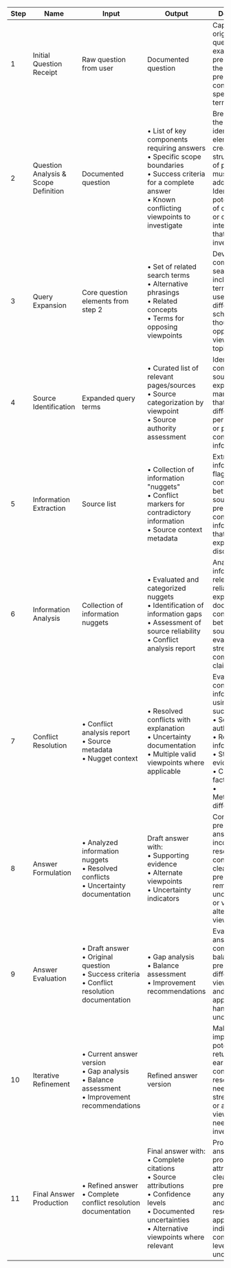 | Step | Name | Input | Output | Description |
|------|------|--------|---------|-------------|
| 1 | Initial Question Receipt | Raw question from user | Documented question | Capture the original question exactly as presented by the user, preserving all context and specific terminology |
| 2 | Question Analysis & Scope Definition | Documented question | • List of key components requiring answers<br>• Specific scope boundaries<br>• Success criteria for a complete answer<br>• Known conflicting viewpoints to investigate | Break down the question to identify its core elements and create a structured list of points that must be addressed. Identify potential areas of controversy or conflicting interpretations that need investigation |
| 3 | Query Expansion | Core question elements from step 2 | • Set of related search terms<br>• Alternative phrasings<br>• Related concepts<br>• Terms for opposing viewpoints | Develop comprehensive search terms including terminology used by different schools of thought or opposing views on the topic |
| 4 | Source Identification | Expanded query terms | • Curated list of relevant pages/sources<br>• Source categorization by viewpoint<br>• Source authority assessment | Identify and compile sources, explicitly marking those that represent different perspectives or potentially conflicting information |
| 5 | Information Extraction | Source list | • Collection of information "nuggets"<br>• Conflict markers for contradictory information<br>• Source context metadata | Extract key information, flagging any contradictions between sources and preserving contextual information that might explain discrepancies |
| 6 | Information Analysis | Collection of information nuggets | • Evaluated and categorized nuggets<br>• Identification of information gaps<br>• Assessment of source reliability<br>• Conflict analysis report | Analyze information for relevance and reliability, explicitly documenting contradictions between sources and evaluating the strength of competing claims |
| 7 | Conflict Resolution | • Conflict analysis report<br>• Source metadata<br>• Nugget context | • Resolved conflicts with explanation<br>• Uncertainty documentation<br>• Multiple valid viewpoints where applicable | Evaluate conflicting information using criteria such as:<br>• Source authority<br>• Recency of information<br>• Strength of evidence<br>• Contextual factors<br>• Methodological differences |
| 8 | Answer Formulation | • Analyzed information nuggets<br>• Resolved conflicts<br>• Uncertainty documentation | Draft answer with:<br>• Supporting evidence<br>• Alternate viewpoints<br>• Uncertainty indicators | Construct preliminary answer incorporating resolved conflicts and clearly presenting any remaining uncertainties or valid alternative viewpoints |
| 9 | Answer Evaluation | • Draft answer<br>• Original question<br>• Success criteria<br>• Conflict resolution documentation | • Gap analysis<br>• Balance assessment<br>• Improvement recommendations | Evaluate answer for completeness, balance in presenting different viewpoints, and appropriate handling of uncertainties |
| 10 | Iterative Refinement | • Current answer version<br>• Gap analysis<br>• Balance assessment<br>• Improvement recommendations | Refined answer version | Make targeted improvements, potentially returning to earlier steps if conflict resolution needs strengthening or additional viewpoints need investigation |
| 11 | Final Answer Production | • Refined answer<br>• Complete conflict resolution documentation | Final answer with:<br>• Complete citations<br>• Source attributions<br>• Confidence levels<br>• Documented uncertainties<br>• Alternative viewpoints where relevant | Produce final answer with proper attribution, clear presentation of any conflicts and their resolution, and appropriate indication of confidence levels and uncertainties |
